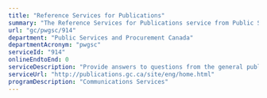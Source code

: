 ```yaml
---
title: "Reference Services for Publications"
summary: "The Reference Services for Publications service from Public Services and Procurement Canada is not available end-to-end online, according to the GC Service Inventory."
url: "gc/pwgsc/914"
department: "Public Services and Procurement Canada"
departmentAcronym: "pwgsc"
serviceId: "914"
onlineEndtoEnd: 0
serviceDescription: "Provide answers to questions from the general public on how to find publications published by the Federal Government. Provide assistance to federal departments requesting assistance applying for ISBN numbers and locating information."
serviceUrl: "http://publications.gc.ca/site/eng/home.html"
programDescription: "Communications Services"
---
```

